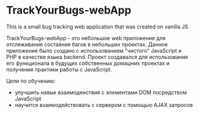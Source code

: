 # TrackYourBugs-webApp
This is a small bug tracking web application that was created on vanilla JS

TrackYourBugs-webApp - это небольшое web приложение для отслеживания состаяния багов в небольших проектах. Данное приложение было создано с использованием "чистого" JavaScript и PHP в качестве языка backend. Проект создавался для использования его функционала в будущих собственных домашних проектах и получения практики работы с JavaScript.

Цели по обучению:
- улучшить навык взаимодеиствия с элементами DOM посредством JavaScript
- научится взаимодействовать с сервером с помощью AJAX запросов
